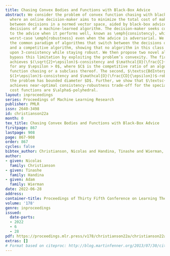 ```yaml
---
title: Chasing Convex Bodies and Functions with Black-Box Advice
abstract: We consider the problem of convex function chasing with black-box advice,
  where an online decision-maker aims to minimize the total cost of making and switching
  between decisions in a normed vector space, aided by black-box advice such as the
  decisions of a machine-learned algorithm. The decision-maker seeks cost comparable
  to the advice when it performs well, known as \emph{consistency}, while also ensuring
  worst-case \emph{robustness} even when the advice is adversarial. We first consider
  the common paradigm of algorithms that switch between the decisions of the advice
  and a competitive algorithm, showing that no algorithm in this class can improve
  upon 3-consistency while staying robust. We then propose two novel algorithms that
  bypass this limitation by exploiting the problem’s convexity. The first, $\textsc{Interp}$,
  achieves $(\sqrt{2}+\epsilon)$-consistency and $\mathcal{O}(\frac{C}{\epsilon^2})$-robustness
  for any $\epsilon > 0$, where $C$ is the competitive ratio of an algorithm for convex
  function chasing or a subclass thereof. The second, $\textsc{BdInterp}$, achieves
  $(1+\epsilon)$-consistency and $\mathcal{O}(\frac{CD}{\epsilon})$-robustness when
  the problem has bounded diameter $D$. Further, we show that $\textsc{BdInterp}$
  achieves near-optimal consistency-robustness trade-off for the special case where
  cost functions are $\alpha$-polyhedral.
layout: inproceedings
series: Proceedings of Machine Learning Research
publisher: PMLR
issn: 2640-3498
id: christianson22a
month: 0
tex_title: Chasing Convex Bodies and Functions with Black-Box Advice
firstpage: 867
lastpage: 908
page: 867-908
order: 867
cycles: false
bibtex_author: Christianson, Nicolas and Handina, Tinashe and Wierman, Adam
author:
- given: Nicolas
  family: Christianson
- given: Tinashe
  family: Handina
- given: Adam
  family: Wierman
date: 2022-06-28
address:
container-title: Proceedings of Thirty Fifth Conference on Learning Theory
volume: '178'
genre: inproceedings
issued:
  date-parts:
  - 2022
  - 6
  - 28
pdf: https://proceedings.mlr.press/v178/christianson22a/christianson22a.pdf
extras: []
# Format based on citeproc: http://blog.martinfenner.org/2013/07/30/citeproc-yaml-for-bibliographies/
---
```

